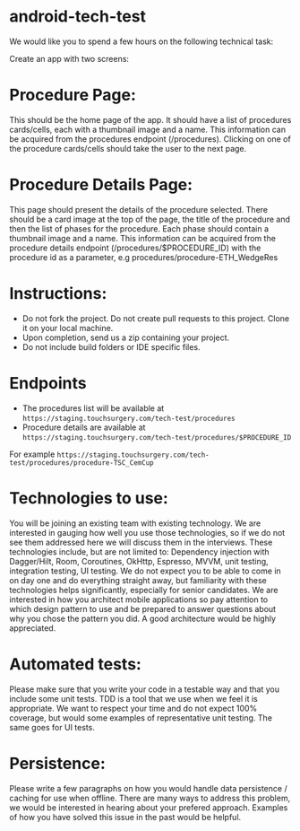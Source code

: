 # android-tech-test

We would like you to spend a few hours on the following technical task:

Create an app with two screens:

# Procedure Page:
This should be the home page of the app. It should have a list of procedures cards/cells, each with a thumbnail image and a name. This information can be acquired from the procedures endpoint (/procedures). Clicking on one of the procedure cards/cells should take the user to the next page.

# Procedure Details Page:
This page should present the details of the procedure selected. There should be a card image at the top of the page, the title of the procedure and then the list of phases for the procedure. Each phase should contain a thumbnail image and a name. This information can be acquired from the procedure details endpoint (/procedures/$PROCEDURE_ID) with the procedure id as a parameter, e.g procedures/procedure-ETH_WedgeRes

# Instructions:
- Do not fork the project. Do not create pull requests to this project. Clone it on your local machine.
- Upon completion, send us a zip containing your project.
- Do not include build folders or IDE specific files.

# Endpoints
- The procedures list will be available at `https://staging.touchsurgery.com/tech-test/procedures` 
- Procedure details are available at `https://staging.touchsurgery.com/tech-test/procedures/$PROCEDURE_ID`

For example `https://staging.touchsurgery.com/tech-test/procedures/procedure-TSC_CemCup`

# Technologies to use:
You will be joining an existing team with existing technology. We are interested in gauging how well you use those technologies, so if we do not see them addressed here we will discuss them in the interviews. These technologies include, but are not limited to: 
Dependency injection with Dagger/Hilt, Room, Coroutines, OkHttp, Espresso, MVVM, unit testing, integration testing, UI testing.
We do not expect you to be able to come in on day one and do everything straight away, but familiarity with these technologies helps significantly, especially for senior candidates.
We are interested in how you architect mobile applications so pay attention to which design pattern to use and be prepared to answer questions about why you chose the pattern you did.
A good architecture would be highly appreciated.

# Automated tests:
Please make sure that you write your code in a testable way and that you include some unit tests. TDD is a tool that we use when we feel it is appropriate. We want to respect your time and do not expect 100% coverage, but would some examples of representative unit testing. The same goes for UI tests.

# Persistence:
Please write a few paragraphs on how you would handle data persistence / caching for use when offline. There are many ways to address this problem, we would be interested in hearing about your prefered approach. Examples of how you have solved this issue in the past would be helpful.
